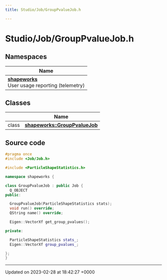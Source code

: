 ```yaml
---
title: Studio/Job/GroupPvalueJob.h

---
```


# Studio/Job/GroupPvalueJob.h



## Namespaces

| Name           |
| -------------- |
| **[shapeworks](../Namespaces/namespaceshapeworks.md)** <br>User usage reporting (telemetry)  |

## Classes

|                | Name           |
| -------------- | -------------- |
| class | **[shapeworks::GroupPvalueJob](../Classes/classshapeworks_1_1GroupPvalueJob.md)**  |




## Source code

```cpp
#pragma once
#include <Job/Job.h>

#include <ParticleShapeStatistics.h>

namespace shapeworks {

class GroupPvalueJob : public Job {
  Q_OBJECT
public:

  GroupPvalueJob(ParticleShapeStatistics stats);
  void run() override;
  QString name() override;

  Eigen::VectorXf get_group_pvalues();

private:

  ParticleShapeStatistics stats_;
  Eigen::VectorXf group_pvalues_;

};
}
```


-------------------------------

Updated on 2023-02-28 at 18:42:27 +0000
